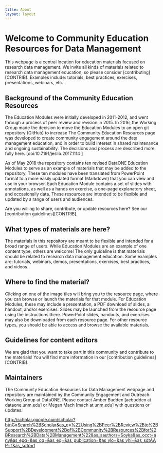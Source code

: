 ```yaml
---
title: About
layout: layout
---
```


# Welcome to Community Education Resources for Data Management

This webpage is a central location for education materials focused on research data management. We invite all kinds of materials related to research data management education, so please consider [contributing][CONTRIB]. Examples include: tutorials, best practices, exercises, presentations, webinars, etc.

## Background of the Community Education Resources



The Education Modules were initially developed in 2011-2012, and went through a process of peer review and revision in 2015.
In 2016, the Working Group made the decision to move the Education Modules to an open git repository (GitHub) to increase
The Community Education Resources page was developed to create community engagement around the data management education, and in order to build interest in shared maintenance and ongoing sustainability. The decisions and process are described more fully here. [doi:10.7191/jeslib.2017.1114 ]

As of May 2018 the repository contains ten revised DataONE Education Modules to serve as an example of materials that may be added to the repository. These ten modules have been translated from PowerPoint format to a more easily updated format (Markdown) that you can view and use in your browser. Each Education Module contains a set of slides with annotations, as well as a hands on exercise, a one-page explanatory sheet, and occasionally data. These resources are intended to be flexible and updated by a range of users and audiences.

Are you willing to share, contribute, or update resources here? See our [contribution guidelines][CONTRIB].

## What types of materials are here?

The materials in this repository are meant to be flexible and intended for a broad range of users. While Education Modules are an example of one content type, others are welcome! The only guideline is that materials should be related to research data management education. Some examples are: tutorials, webinars, demos, presentations, exercises, best practices, and videos.

## Where to find the material?

Clicking on one of the image tiles will bring you to the resource page, where you can browse or launch the materials for that module. For Education Modules, these may include a presentation, a PDF download of slides, a handout, and/or exercises. Slides may be launched from the resource page using the instructions there. PowerPoint slides, handouts, and exercises may also be downloaded from each resource page. For other resource types, you should be able to access and browse the available materials.


## Guidelines for content editors

We are glad that you want to take part in this community and contribute to the materials! You will find more information in our [contribution guidelines][CONTRIB].


## Maintainers

The Community Education Resources for Data Management webpage and repository are maintained by the Community Engagement and Outreach Working Group at DataONE. Please contact Amber Budden [aebudden at dataone.unm.edu] or Megan Mach [mach at unm.edu] with questions or updates.


http://scholar.google.com/scholar?btnG=Search%2BScholar&as_q=%22Using%2BPeer%2BReview%2Bto%2BSupport%2BDevelopment%2Bof%2BCommunity%2BResources%2Bfor%2BResearch%2BData%2BManagement%22&as_sauthors=Soyka&as_occt=any&as_epq=&as_oq=&as_eq=&as_publication=&as_ylo=&as_yhi=&as_sdtAAP=1&as_sdtp=1

<!--
In support of the DataONE project, the Community Engagement and Outreach Working group has developed a collection of research data management education resources. A central component of these resources was the creation of education modules that contain three complementary parts: slides, handouts, and exercises. These were designed for research data management training and to be adaptable for use in classroom teaching.

-->
